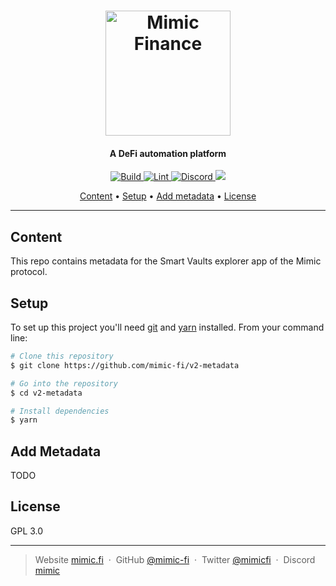 <h1 align="center">
  <a href="https://mimic.fi"><img src="https://www.mimic.fi/logo.png" alt="Mimic Finance" width="200"></a> 
</h1>

<h4 align="center">A DeFi automation platform</h4>

<p align="center">
  <a href="https://github.com/mimic-fi/v2-metadata/actions/workflows/build.yml">
    <img src="https://github.com/mimic-fi/v2-metadata/actions/workflows/build.yml/badge.svg" alt="Build">
  </a>
  <a href="https://github.com/mimic-fi/v2-metadata/actions/workflows/lint.yml">
    <img src="https://github.com/mimic-fi/v2-metadata/actions/workflows/lint.yml/badge.svg" alt="Lint">
  </a>  
  <a href="https://discord.mimic.fi">
    <img alt="Discord" src="https://img.shields.io/discord/989984112397922325">
  </a>
  <a href="./LICENSE">
    <img src="https://img.shields.io/badge/license-GLP_3.0-green">
  </a>
</p>

<p align="center">
  <a href="#content">Content</a> •
  <a href="#setup">Setup</a> •
  <a href="#add-metadata">Add metadata</a> •
  <a href="#license">License</a>
</p>

---

## Content

This repo contains metadata for the Smart Vaults explorer app of the Mimic protocol.

## Setup

To set up this project you'll need [git](https://git-scm.com) and [yarn](https://classic.yarnpkg.com) installed.
From your command line:

```bash
# Clone this repository
$ git clone https://github.com/mimic-fi/v2-metadata

# Go into the repository
$ cd v2-metadata

# Install dependencies
$ yarn
```

## Add Metadata

TODO

## License

GPL 3.0

---

> Website [mimic.fi](https://mimic.fi) &nbsp;&middot;&nbsp;
> GitHub [@mimic-fi](https://github.com/mimic-fi) &nbsp;&middot;&nbsp;
> Twitter [@mimicfi](https://twitter.com/mimicfi) &nbsp;&middot;&nbsp;
> Discord [mimic](https://discord.mimic.fi)
